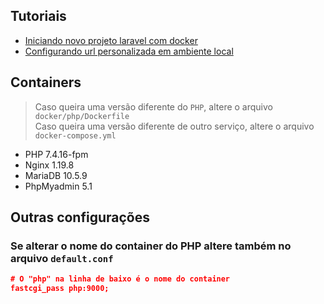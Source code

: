 ## Tutoriais
* [Iniciando novo projeto laravel com docker](https://github.com/thiagotrancoso/docker/wiki/Iniciando-novo-projeto-laravel-com-docker)
* [Configurando url personalizada em ambiente local](https://github.com/thiagotrancoso/docker/wiki/Configurando-url-personalizada)

## Containers
> Caso queira uma versão diferente do `PHP`, altere o arquivo `docker/php/Dockerfile`  
> Caso queira uma versão diferente de outro serviço, altere o arquivo `docker-compose.yml`

* PHP 7.4.16-fpm
* Nginx 1.19.8
* MariaDB 10.5.9
* PhpMyadmin 5.1

## Outras configurações
### Se alterar o nome do container do PHP altere também no arquivo `default.conf`

```json
# O "php" na linha de baixo é o nome do container
fastcgi_pass php:9000;
```
